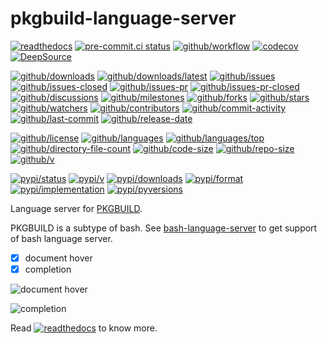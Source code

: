 # pkgbuild-language-server

[![readthedocs](https://shields.io/readthedocs/pkgbuild-language-server)](https://pkgbuild-language-server.readthedocs.io)
[![pre-commit.ci status](https://results.pre-commit.ci/badge/github/Freed-Wu/pkgbuild-language-server/main.svg)](https://results.pre-commit.ci/latest/github/Freed-Wu/pkgbuild-language-server/main)
[![github/workflow](https://github.com/Freed-Wu/pkgbuild-language-server/actions/workflows/main.yml/badge.svg)](https://github.com/Freed-Wu/pkgbuild-language-server/actions)
[![codecov](https://codecov.io/gh/Freed-Wu/pkgbuild-language-server/branch/main/graph/badge.svg)](https://codecov.io/gh/Freed-Wu/pkgbuild-language-server)
[![DeepSource](https://deepsource.io/gh/Freed-Wu/pkgbuild-language-server.svg/?show_trend=true)](https://deepsource.io/gh/Freed-Wu/pkgbuild-language-server)

[![github/downloads](https://shields.io/github/downloads/Freed-Wu/pkgbuild-language-server/total)](https://github.com/Freed-Wu/pkgbuild-language-server/releases)
[![github/downloads/latest](https://shields.io/github/downloads/Freed-Wu/pkgbuild-language-server/latest/total)](https://github.com/Freed-Wu/pkgbuild-language-server/releases/latest)
[![github/issues](https://shields.io/github/issues/Freed-Wu/pkgbuild-language-server)](https://github.com/Freed-Wu/pkgbuild-language-server/issues)
[![github/issues-closed](https://shields.io/github/issues-closed/Freed-Wu/pkgbuild-language-server)](https://github.com/Freed-Wu/pkgbuild-language-server/issues?q=is%3Aissue+is%3Aclosed)
[![github/issues-pr](https://shields.io/github/issues-pr/Freed-Wu/pkgbuild-language-server)](https://github.com/Freed-Wu/pkgbuild-language-server/pulls)
[![github/issues-pr-closed](https://shields.io/github/issues-pr-closed/Freed-Wu/pkgbuild-language-server)](https://github.com/Freed-Wu/pkgbuild-language-server/pulls?q=is%3Apr+is%3Aclosed)
[![github/discussions](https://shields.io/github/discussions/Freed-Wu/pkgbuild-language-server)](https://github.com/Freed-Wu/pkgbuild-language-server/discussions)
[![github/milestones](https://shields.io/github/milestones/all/Freed-Wu/pkgbuild-language-server)](https://github.com/Freed-Wu/pkgbuild-language-server/milestones)
[![github/forks](https://shields.io/github/forks/Freed-Wu/pkgbuild-language-server)](https://github.com/Freed-Wu/pkgbuild-language-server/network/members)
[![github/stars](https://shields.io/github/stars/Freed-Wu/pkgbuild-language-server)](https://github.com/Freed-Wu/pkgbuild-language-server/stargazers)
[![github/watchers](https://shields.io/github/watchers/Freed-Wu/pkgbuild-language-server)](https://github.com/Freed-Wu/pkgbuild-language-server/watchers)
[![github/contributors](https://shields.io/github/contributors/Freed-Wu/pkgbuild-language-server)](https://github.com/Freed-Wu/pkgbuild-language-server/graphs/contributors)
[![github/commit-activity](https://shields.io/github/commit-activity/w/Freed-Wu/pkgbuild-language-server)](https://github.com/Freed-Wu/pkgbuild-language-server/graphs/commit-activity)
[![github/last-commit](https://shields.io/github/last-commit/Freed-Wu/pkgbuild-language-server)](https://github.com/Freed-Wu/pkgbuild-language-server/commits)
[![github/release-date](https://shields.io/github/release-date/Freed-Wu/pkgbuild-language-server)](https://github.com/Freed-Wu/pkgbuild-language-server/releases/latest)

[![github/license](https://shields.io/github/license/Freed-Wu/pkgbuild-language-server)](https://github.com/Freed-Wu/pkgbuild-language-server/blob/main/LICENSE)
[![github/languages](https://shields.io/github/languages/count/Freed-Wu/pkgbuild-language-server)](https://github.com/Freed-Wu/pkgbuild-language-server)
[![github/languages/top](https://shields.io/github/languages/top/Freed-Wu/pkgbuild-language-server)](https://github.com/Freed-Wu/pkgbuild-language-server)
[![github/directory-file-count](https://shields.io/github/directory-file-count/Freed-Wu/pkgbuild-language-server)](https://github.com/Freed-Wu/pkgbuild-language-server)
[![github/code-size](https://shields.io/github/languages/code-size/Freed-Wu/pkgbuild-language-server)](https://github.com/Freed-Wu/pkgbuild-language-server)
[![github/repo-size](https://shields.io/github/repo-size/Freed-Wu/pkgbuild-language-server)](https://github.com/Freed-Wu/pkgbuild-language-server)
[![github/v](https://shields.io/github/v/release/Freed-Wu/pkgbuild-language-server)](https://github.com/Freed-Wu/pkgbuild-language-server)

[![pypi/status](https://shields.io/pypi/status/pkgbuild-language-server)](https://pypi.org/project/pkgbuild-language-server/#description)
[![pypi/v](https://shields.io/pypi/v/pkgbuild-language-server)](https://pypi.org/project/pkgbuild-language-server/#history)
[![pypi/downloads](https://shields.io/pypi/dd/pkgbuild-language-server)](https://pypi.org/project/pkgbuild-language-server/#files)
[![pypi/format](https://shields.io/pypi/format/pkgbuild-language-server)](https://pypi.org/project/pkgbuild-language-server/#files)
[![pypi/implementation](https://shields.io/pypi/implementation/pkgbuild-language-server)](https://pypi.org/project/pkgbuild-language-server/#files)
[![pypi/pyversions](https://shields.io/pypi/pyversions/pkgbuild-language-server)](https://pypi.org/project/pkgbuild-language-server/#files)

Language server for [PKGBUILD](https://wiki.archlinux.org/title/PKGBUILD).

PKGBUILD is a subtype of bash. See
[bash-language-server](https://github.com/bash-lsp/bash-language-server) to get
support of bash language server.

- [x] document hover
- [x] completion

![document hover](https://github.com/Freed-Wu/requirements-language-server/assets/32936898/91bfde00-28f7-4376-8b7a-10a0bd56ba51)

![completion](https://github.com/Freed-Wu/requirements-language-server/assets/32936898/b4444ba5-44ab-473c-9691-b3d61ed09acd)

Read
[![readthedocs](https://shields.io/readthedocs/pkgbuild-language-server)](https://pkgbuild-language-server.readthedocs.io)
to know more.
